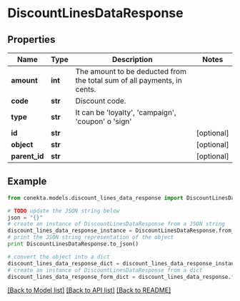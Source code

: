 # DiscountLinesDataResponse


## Properties
Name | Type | Description | Notes
------------ | ------------- | ------------- | -------------
**amount** | **int** | The amount to be deducted from the total sum of all payments, in cents. | 
**code** | **str** | Discount code. | 
**type** | **str** | It can be &#39;loyalty&#39;, &#39;campaign&#39;, &#39;coupon&#39; o &#39;sign&#39; | 
**id** | **str** |  | [optional] 
**object** | **str** |  | [optional] 
**parent_id** | **str** |  | [optional] 

## Example

```python
from conekta.models.discount_lines_data_response import DiscountLinesDataResponse

# TODO update the JSON string below
json = "{}"
# create an instance of DiscountLinesDataResponse from a JSON string
discount_lines_data_response_instance = DiscountLinesDataResponse.from_json(json)
# print the JSON string representation of the object
print DiscountLinesDataResponse.to_json()

# convert the object into a dict
discount_lines_data_response_dict = discount_lines_data_response_instance.to_dict()
# create an instance of DiscountLinesDataResponse from a dict
discount_lines_data_response_form_dict = discount_lines_data_response.from_dict(discount_lines_data_response_dict)
```
[[Back to Model list]](../README.md#documentation-for-models) [[Back to API list]](../README.md#documentation-for-api-endpoints) [[Back to README]](../README.md)


